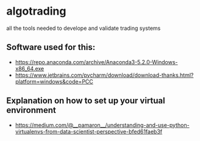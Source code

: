 # algotrading
all the tools needed to develope and validate trading systems

## Software used for this:
- https://repo.anaconda.com/archive/Anaconda3-5.2.0-Windows-x86_64.exe
- https://www.jetbrains.com/pycharm/download/download-thanks.html?platform=windows&code=PCC

## Explanation on how to set up your virtual environment
- https://medium.com/@__pamaron__/understanding-and-use-python-virtualenvs-from-data-scientist-perspective-bfed61faeb3f
